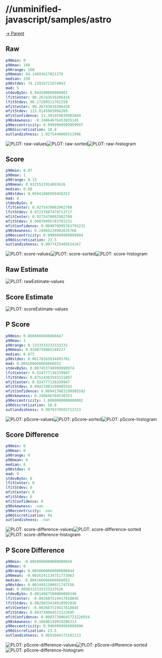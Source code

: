 
# //unminified-javascript/samples/astro

[→ Parent](../..)


## Raw


```yaml
p90min: 0
p90max: 160
p90range: 160
p90mean: 84.14893617021276
median: 150
p90stdev: 74.13916721874843
mad: 5
stdevBySn: 8.944500000000001
lfitCenter: 90.26743639206416
lfitStdev: 90.17260311782259
mfitCenter: 90.26743639206416
mfitStdev: 113.0145983998269
mfitConfidence: 11.301459839982689
p90skewness: -0.24864676453035145
p90eccentricity: 0.9999999999999997
p90discretization: 18.8
outlandishness: 1.0275448869311996

```

![PLOT: raw-values](./raw/values.svg)![PLOT: raw-sorted](./raw/sorted.svg)![PLOT: raw-histogram](./raw/histogram.svg)
## Score


```yaml
p90min: 0.87
p90max: 1
p90range: 0.13
p90mean: 0.9325531914893616
median: 0.88
p90stdev: 0.05941086959458353
mad: 0
stdevBySn: 0
lfitCenter: 0.9275478082902708
lfitStdev: 0.07237607479713717
mfitCenter: 0.9275478082902708
mfitStdev: 0.09070995783793231
mfitConfidence: 0.009070995783793232
p90skewness: 0.24965220982635766
p90eccentricity: 0.9999999999999994
p90discretization: 23.5
outlandishness: 0.9977425485624167

```

![PLOT: score-values](./score/values.svg)![PLOT: score-sorted](./score/sorted.svg)![PLOT: score-histogram](./score/histogram.svg)
## Raw Estimate

![PLOT: rawEstimate-values](./rawEstimate/values.svg)
## Score Estimate

![PLOT: scoreEstimate-values](./scoreEstimate/values.svg)
## P Score


```yaml
p90min: 0.8666666666666667
p90max: 1
p90range: 0.1333333333333333
p90mean: 0.9298758865248227
median: 0.875
p90stdev: 0.06178263934895701
mad: 0.004166666666666652
stdevBySn: 0.007453749999999974
lfitCenter: 0.924777136339947
lfitStdev: 0.07514383593151897
mfitCenter: 0.924777136339947
mfitStdev: 0.09417883199985592
mfitConfidence: 0.009417883199985592
p90skewness: 0.248646764530353
p90eccentricity: 1.0000000000000002
p90discretization: 18.8
outlandishness: 0.9979379503713723

```

![PLOT: pScore-values](./pScore/values.svg)![PLOT: pScore-sorted](./pScore/sorted.svg)![PLOT: pScore-histogram](./pScore/histogram.svg)
## Score Difference


```yaml
p90min: 0
p90max: 0
p90range: 0
p90mean: 0
median: 0
p90stdev: 0
mad: 0
stdevBySn: 0
lfitCenter: 0
lfitStdev: 0
mfitCenter: 0
mfitStdev: 0
mfitConfidence: 0
p90skewness: .nan
p90eccentricity: .nan
p90discretization: 94
outlandishness: .nan

```

![PLOT: score-difference-values](./score-difference/values.svg)![PLOT: score-difference-sorted](./score-difference/sorted.svg)![PLOT: score-difference-histogram](./score-difference/histogram.svg)
## P Score Difference


```yaml
p90min: -0.0050000000000000044
p90max: 0
p90range: 0.0050000000000000044
p90mean: -0.0026241134751773063
median: -0.004166666666666652
p90stdev: 0.0024491200921747556
mad: 0.0008333333333333526
stdevBySn: 0.0014907500000000346
lfitCenter: -0.002687519417818845
lfitStdev: 0.0029833418910992816
mfitCenter: -0.002687519417818845
mfitStdev: 0.003739064572322695
mfitConfidence: 0.00037390645723226954
p90skewness: 0.10606149919206313
p90eccentricity: 0.9999999999999996
p90discretization: 23.5
outlandishness: 0.9691604273192113

```

![PLOT: pScore-difference-values](./pScore-difference/values.svg)![PLOT: pScore-difference-sorted](./pScore-difference/sorted.svg)![PLOT: pScore-difference-histogram](./pScore-difference/histogram.svg)